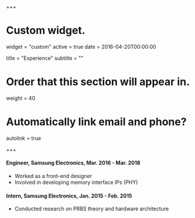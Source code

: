 +++
# Custom widget.
widget = "custom"
active = true
date = 2016-04-20T00:00:00

title = "Experience"
subtitle = ""

# Order that this section will appear in.
weight = 40

# Automatically link email and phone?
autolink = true

+++

#### Engineer, Samsung Electronics, Mar. 2016 - Mar. 2018
* Worked as a front-end designer
* Involved in developing memory interface IPs (PHY)


#### Intern, Samsung Electronics, Jan. 2015 - Feb. 2015
* Conducted research on PRBS theory and hardware architecture



